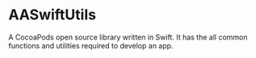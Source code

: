 # AASwiftUtils
A CocoaPods open source library written in Swift. It has the all common functions and utilities required to develop an app.
